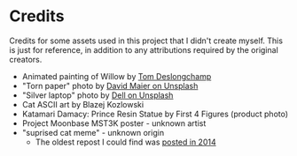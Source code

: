 # Credits
Credits for some assets used in this project that I didn't create myself.
This is just for reference, in addition to any attributions required by the original creators.

* Animated painting of Willow by [Tom Deslongchamp](https://www.tomdeslongchamp.com)
* "Torn paper" photo by [David Maier on Unsplash]( https://unsplash.com/photos/nSHEKTHRm0U)
* "Silver laptop" photo by [Dell on Unsplash](https://unsplash.com/photos/uWFFw7leQNI)
* Cat ASCII art by Blazej Kozlowski
* Katamari Damacy: Prince Resin Statue by First 4 Figures (product photo)
* Project Moonbase MST3K poster - unknown artist
* "suprised cat meme" - unknown origin
  * The oldest repost I could find was [posted in 2014](https://www.flickr.com/photos/54125007@N08/15634745431)
